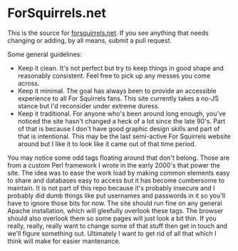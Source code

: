 # ForSquirrels.net

This is the source for [forsquirrels.net](http://forsquirrels.net). If you see anything that needs
changing or adding, by all means, submit a pull request.

Some general guidelines:

* Keep it clean. It's not perfect but try to keep things in good shape
and reasonably consistent. Feel free to pick up any messes you come across.
* Keep it minimal. The goal has always been to provide an accessible experience
to all For Squirrels fans. This site currently takes a no-JS stance but I'd
reconsider under extreme duress.
* Keep it traditional. For anyone who's been around long enough, you've noticed
the site hasn't changed a heck of a lot since the late 90's. Part of that is
because I don't have good graphic design skills and part of that is intentional.
This may be the last semi-active For Squirrels website around but I like it to
look like it came out of that time period.

You may notice some odd tags floating around that don't belong. Those are
from a custom Perl framework I wrote in the early 2000's that power the
site. The idea was to ease the work load by making common elements easy
to share and databases easy to access but it has become cumbersome to
maintain. It is not part of this repo because it's probably insecure and
I probably did dumb things like put usernames and passwords in it so
you'll have to ignore those bits for now. The site should run fine on any
general Apache installation, which will gleefully overlook these tags.
The browser should also overlook them so some pages will just look a bit
thin. If you really, really, really want to change some of that stuff
then get in touch and we'll figure something out. Ultimately I want to
get rid of all that which I think will make for easier mantenance.
